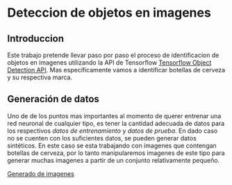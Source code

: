 # Deteccion de objetos en imagenes

## Introduccion
Este trabajo pretende llevar paso por paso el proceso de identificacion de objetos en imagenes utilizando la API de Tensorflow [Tensorflow Object Detection API](https://github.com/tensorflow/models/blob/master/research/object_detection/README.md). Mas específicamente vamos a identificar botellas de cerveza y su respectiva marca.

## Generación de datos
Uno de de los puntos mas importantes al momento de querer entrenar una red neuronal de cualquier tipo, es tener la cantidad adecuada de datos para los respectivos *datos de entrenamiento* y *datos de prueba*. En dado caso no se cuenten con los suficientes datos, se pueden generar datos sintéticos. En este caso se esta trabajando con imagenes que contengan botellas de cerveza, por lo tanto manipularemos imagenes de este tipo para generar muchas imagenes a partir de un conjunto relativamente pequeño.

[Generado de imagenes](https://github.com/abmorenoc/Deteccion-de-objetos-en-imagenes/blob/master/Generado_Imagenes/.ipynb_checkpoints/GI-checkpoint.ipynb)
